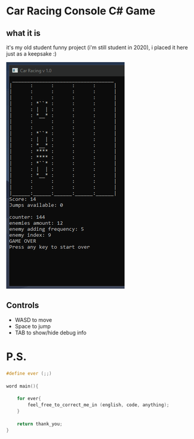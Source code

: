 Car Racing Console C# Game
===

what it is
---

it's my old student funny project (i'm still student in 2020), i placed it here just as a keepsake :)

![preview1](gif.gif)

Controls
---
* WASD to move
* Space to jump
* TAB to show/hide debug info

P.S.
===

```c++
#define ever (;;)

word main(){

	for ever{
		feel_free_to_correct_me_in (english, code, anything);
	}

	return thank_you;
}
```